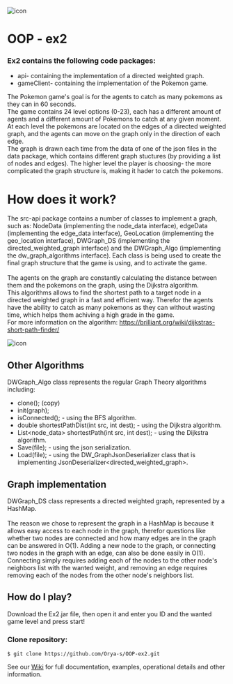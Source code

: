 ![icon](https://seeklogo.com/images/P/Pokemon-logo-497D61B223-seeklogo.com.png)
# OOP - ex2 
### Ex2 contains the following code packages: 
- api- containing the implementation of a directed weighted graph.
- gameClient- containing the implementation of the Pokemon game.

The Pokemon game's goal is for the agents to catch as many pokemons as they can in 60 seconds. <br /> 
The game contains 24 level options (0-23), each has a different amount of agents and a different amount of Pokemons to catch at any given moment. <br /> 
At each level the pokemons are located on the edges of a directed weighted graph, and the agents can move on the graph only in the direction of each edge. <br /> 
The graph is drawn each time from the data of one of the json files in the data package, which contains different graph stuctures (by providing a list of nodes and edges).
The higher level the player is choosing- the more complicated the graph structure is, making it hader to catch the pokemons.

# How does it work?
The src-api package contains a number of classes to implement a graph, such as: NodeData (implementing the node_data interface), edgeData (implementing the edge_data interface), GeoLocation (implementing the geo_location interface), DWGraph_DS (implementing the directed_weighted_graph interface) and the DWGraph_Algo (implementing the dw_graph_algorithms interface). Each class is being used to create the final graph structure that the game is using, and to activate the game. <br />  
The agents on the graph are constantly calculating the distance between them and the pokemons on the graph, using the Dijkstra algorithm. <br />
This algorithms allows to find the shortest path to a target node in a directed weighted graph in a fast and efficient way. Therefor the agents have the ability to catch
as many pokemons as they can without wasting time, which helps them achiving a high grade in the game. <br /> 
For more information on the algorithm: https://brilliant.org/wiki/dijkstras-short-path-finder/ <br /> 

![icon](https://upload.wikimedia.org/wikipedia/commons/5/57/Dijkstra_Animation.gif)

## Other Algorithms
DWGraph_Algo class represents the regular Graph Theory algorithms including:
- clone(); (copy)
- init(graph);
- isConnected(); - using the BFS algorithm.
- double shortestPathDist(int src, int dest); - using the Dijkstra algorithm.
- List<node_data> shortestPath(int src, int dest); - using the Dijkstra algorithm.
- Save(file); - using the json serialization.
- Load(file); - using the DW_GraphJsonDeserializer class that is implementing JsonDeserializer<directed_weighted_graph>.

## Graph implementation
DWGraph_DS class represents a directed weighted graph, represented by a HashMap. <br />  
The reason we chose to represent the graph in a HashMap is because it allows easy access to each node in the graph, therefor questions like whether two nodes are connected 
and how many edges are in the graph can be answered in O(1). Adding a new node to the graph, or connecting two nodes in the graph with an edge, can also be done easily in O(1).  Connecting simply requires adding each of the nodes to the other node's neighbors list with the wanted weight, and removing an edge requires removing each of the nodes from the other node's neighbors list. 

## How do I play?
Download the Ex2.jar file, then open it and enter you ID and the wanted game level and press start!


### Clone repository:
```
$ git clone https://github.com/Orya-s/OOP-ex2.git       
```


See our [Wiki] for full documentation, examples, operational details and other information.



[Wiki]: https://github.com/Orya-s/OOP-ex2/wiki 

